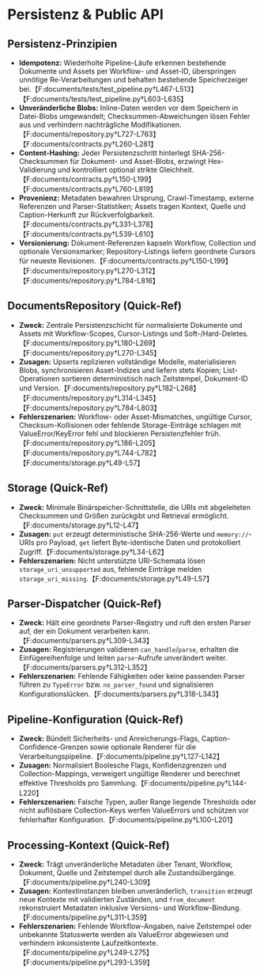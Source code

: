 # Persistenz & Public API

## Persistenz-Prinzipien
- **Idempotenz:** Wiederholte Pipeline-Läufe erkennen bestehende Dokumente und Assets per Workflow- und Asset-ID, überspringen unnötige Re-Verarbeitungen und behalten bestehende Speicherzeiger bei.【F:documents/tests/test_pipeline.py†L467-L513】【F:documents/tests/test_pipeline.py†L603-L635】
- **Unveränderliche Blobs:** Inline-Daten werden vor dem Speichern in Datei-Blobs umgewandelt; Checksummen-Abweichungen lösen Fehler aus und verhindern nachträgliche Modifikationen.【F:documents/repository.py†L727-L763】【F:documents/contracts.py†L260-L281】
- **Content-Hashing:** Jeder Persistenzschritt hinterlegt SHA-256-Checksummen für Dokument- und Asset-Blobs, erzwingt Hex-Validierung und kontrolliert optional strikte Gleichheit.【F:documents/contracts.py†L150-L199】【F:documents/contracts.py†L760-L819】
- **Provenienz:** Metadaten bewahren Ursprung, Crawl-Timestamp, externe Referenzen und Parser-Statistiken; Assets tragen Kontext, Quelle und Caption-Herkunft zur Rückverfolgbarkeit.【F:documents/contracts.py†L331-L378】【F:documents/contracts.py†L539-L610】
- **Versionierung:** Dokument-Referenzen kapseln Workflow, Collection und optionale Versionsmarker; Repository-Listings liefern geordnete Cursors für neueste Revisionen.【F:documents/contracts.py†L150-L199】【F:documents/repository.py†L270-L312】【F:documents/repository.py†L784-L816】

## DocumentsRepository (Quick-Ref)
- **Zweck:** Zentrale Persistenzschicht für normalisierte Dokumente und Assets mit Workflow-Scopes, Cursor-Listings und Soft-/Hard-Deletes.【F:documents/repository.py†L180-L269】【F:documents/repository.py†L270-L345】
- **Zusagen:** Upserts replizieren vollständige Modelle, materialisieren Blobs, synchronisieren Asset-Indizes und liefern stets Kopien; List-Operationen sortieren deterministisch nach Zeitstempel, Dokument-ID und Version.【F:documents/repository.py†L182-L268】【F:documents/repository.py†L314-L345】【F:documents/repository.py†L784-L803】
- **Fehlerszenarien:** Workflow- oder Asset-Mismatches, ungültige Cursor, Checksum-Kollisionen oder fehlende Storage-Einträge schlagen mit ValueError/KeyError fehl und blockieren Persistenzfehler früh.【F:documents/repository.py†L186-L205】【F:documents/repository.py†L744-L782】【F:documents/storage.py†L49-L57】

## Storage (Quick-Ref)
- **Zweck:** Minimale Binärspeicher-Schnittstelle, die URIs mit abgeleiteten Checksummen und Größen zurückgibt und Retrieval ermöglicht.【F:documents/storage.py†L12-L47】
- **Zusagen:** `put` erzeugt deterministische SHA-256-Werte und `memory://`-URIs pro Payload, `get` liefert Byte-identische Daten und protokolliert Zugriff.【F:documents/storage.py†L34-L62】
- **Fehlerszenarien:** Nicht unterstützte URI-Schemata lösen `storage_uri_unsupported` aus, fehlende Einträge melden `storage_uri_missing`.【F:documents/storage.py†L49-L57】

## Parser-Dispatcher (Quick-Ref)
- **Zweck:** Hält eine geordnete Parser-Registry und ruft den ersten Parser auf, der ein Dokument verarbeiten kann.【F:documents/parsers.py†L309-L343】
- **Zusagen:** Registrierungen validieren `can_handle`/`parse`, erhalten die Einfügereihenfolge und leiten `parse`-Aufrufe unverändert weiter.【F:documents/parsers.py†L312-L352】
- **Fehlerszenarien:** Fehlende Fähigkeiten oder keine passenden Parser führen zu `TypeError` bzw. `no_parser_found` und signalisieren Konfigurationslücken.【F:documents/parsers.py†L318-L343】

## Pipeline-Konfiguration (Quick-Ref)
- **Zweck:** Bündelt Sicherheits- und Anreicherungs-Flags, Caption-Confidence-Grenzen sowie optionale Renderer für die Verarbeitungspipeline.【F:documents/pipeline.py†L127-L142】
- **Zusagen:** Normalisiert Boolesche Flags, Konfidenzgrenzen und Collection-Mappings, verweigert ungültige Renderer und berechnet effektive Thresholds pro Sammlung.【F:documents/pipeline.py†L144-L220】
- **Fehlerszenarien:** Falsche Typen, außer Range liegende Thresholds oder nicht auflösbare Collection-Keys werfen ValueErrors und schützen vor fehlerhafter Konfiguration.【F:documents/pipeline.py†L100-L201】

## Processing-Kontext (Quick-Ref)
- **Zweck:** Trägt unveränderliche Metadaten über Tenant, Workflow, Dokument, Quelle und Zeitstempel durch alle Zustandsübergänge.【F:documents/pipeline.py†L240-L309】
- **Zusagen:** Kontextinstanzen bleiben unveränderlich, `transition` erzeugt neue Kontexte mit validierten Zuständen, und `from_document` rekonstruiert Metadaten inklusive Versions- und Workflow-Bindung.【F:documents/pipeline.py†L311-L359】
- **Fehlerszenarien:** Fehlende Workflow-Angaben, naive Zeitstempel oder unbekannte Statuswerte werden als ValueError abgewiesen und verhindern inkonsistente Laufzeitkontexte.【F:documents/pipeline.py†L249-L275】【F:documents/pipeline.py†L293-L359】
